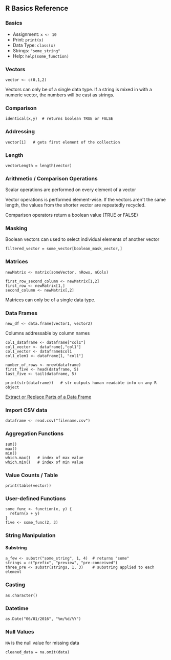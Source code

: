 ## R Basics Reference

### Basics
* Assignment: `x <- 10`
* Print: `print(x)`
* Data Type: `class(x)`
* Strings: `"some_string"`
* Help: `help(some_function)`

### Vectors
    vector <- c(0,1,2)

Vectors can only be of a single data type. If a string is mixed in with a numeric vector, the numbers will be cast as strings.

### Comparison
    identical(x,y)  # returns boolean TRUE or FALSE

### Addressing
    vector[1]   # gets first element of the collection

### Length
    vectorLength = length(vector)

### Arithmetic / Comparison Operations
Scalar operations are performed on every element of a vector

Vector operations is performed element-wise. If the vectors aren't the same length, the values from the shorter vector are repeatedly recycled.

Comparison operators return a boolean value (TRUE or FALSE)

### Masking
Boolean vectors can used to select individual elements of another vector

    filtered_vector = some_vector[boolean_mask_vector,]

### Matrices
    newMatrix <- matrix(someVector, nRows, nCols)

    first_row_second_column <- newMatrix[1,2]
    first_row <- newMatrix[1,]
    second_column <- newMatrix[,2]

Matrices can only be of a single data type.

### Data Frames
    new_df <- data.frame(vector1, vector2)

Columns addressable by column names

    col1_dataframe <- dataframe["col1"]
    col1_vector <- dataframe[,"col1"]
    col1_vector <- dataframe$col1
    col1_elem1 <- dataframe[1, "col1"]

    number_of_rows <- nrow(dataframe)
    first_five <- head(dataframe, 5)
    last_five <- tail(dataframe, 5)

    print(str(dataframe))   # str outputs human readable info on any R object

[Extract or Replace Parts of a Data Frame](https://stat.ethz.ch/R-manual/R-devel/library/base/html/Extract.data.frame.html)

### Import CSV data
    dataframe <- read.csv("filename.csv")

### Aggregation Functions
    sum()
    max()
    min()
    which.max()   # index of max value
    which.min()   # index of min value

### Value Counts / Table
    print(table(vector))

### User-defined Functions
    some_func <- function(x, y) {
      return(x + y)
    }
    five <- some_func(2, 3)

### String Manipulation
#### Substring
    a_few <- substr("some_string", 1, 4)  # returns "some"
    strings = c("prefix", "preview", "pre-conceived")
    three_pre <- substr(strings, 1, 3)    # substring applied to each element

### Casting
    as.character()

### Datetime
    as.Date("06/01/2016", "%m/%d/%Y")

### Null Values
`NA` is the null value for missing data

    cleaned_data = na.omit(data)
